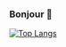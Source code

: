 ### Bonjour 👋
<!-- [![Hits](https://hits.seeyoufarm.com/api/count/incr/badge.svg?url=https%3A%2F%2Fgithub.com%2Fsnrtn-counter&count_bg=%23000000&title_bg=%23000000&icon=react.svg&icon_color=%23FFFFFF&title=Junhan&edge_flat=true)](https://github.com/snrtn) -->

<!--
**snrtn/snrtn** is a ✨ _special_ ✨ repository because its `README.md` (this file) appears on your GitHub profile.

Here are some ideas to get you started:

- 🔭 I’m currently working on ...
- 🌱 I’m currently learning ...
- 👯 I’m looking to collaborate on ...
- 🤔 I’m looking for help with ...
- 💬 Ask me about ...
- 📫 How to reach me: ...
- 😄 Pronouns: ...
- ⚡ Fun fact: ...
-->

<!-- [![github stats](https://github-readme-stats.vercel.app/api?username=snrtn&show_icons=true&hide_border=true)](https://github.com/snrtn) -->
[![Top Langs](https://github-readme-stats.vercel.app/api/top-langs/?username=snrtn&layout=compact)](https://github.com/snrtn)
